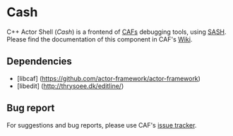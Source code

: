 Cash 
==========
C++ Actor Shell (*Cash*) is a frontend of [CAFs](https://github.com/actor-framework/actor-framework) debugging tools, using [SASH](https://github.com/Neverlord/sash). Please find the documentation of this component in CAF's [Wiki](https://github.com/actor-framework/actor-framework/wiki).

Dependencies
---------------
* [libcaf] (https://github.com/actor-framework/actor-framework) 
* [libedit] (http://thrysoee.dk/editline/)

Bug report
----------
 For suggestions and bug reports, please use CAF's [issue tracker](https://github.com/actor-framework/actor-framework/wiki).
